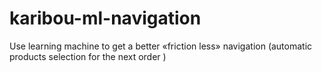 # karibou-ml-navigation
Use learning machine to get a better «friction less» navigation (automatic products selection for the next order )
